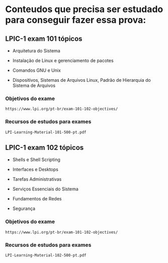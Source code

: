 # Conteudos que precisa ser estudado para conseguir fazer essa prova:

## LPIC-1 exam 101 tópicos

- Arquitetura do Sistema

- Instalação de Linux e gerenciamento de pacotes

- Comandos GNU e Unix

- Dispositivos, Sistemas de Arquivos Linux, Padrão de Hierarquia do Sistema de Arquivos

### Objetivos do exame

    https://www.lpi.org/pt-br/exam-101-102-objectives/

### Recursos de estudos para exames

    LPI-Learning-Material-101-500-pt.pdf

## LPIC-1 exam 102 tópicos

- Shells e Shell Scripting

- Interfaces e Desktops

- Tarefas Administrativas

- Serviços Essenciais do Sistema

- Fundamentos de Redes

- Segurança

### Objetivos do exame

    https://www.lpi.org/pt-br/exam-101-102-objectives/

### Recursos de estudos para exames

    LPI-Learning-Material-102-500-pt.pdf
